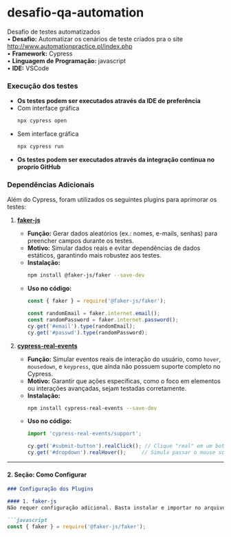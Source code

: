 # desafio-qa-automation
Desafio de testes automatizados  
• **Desafio:** Automatizar os cenários de teste criados pra o site http://www.automationpractice.pl/index.php  
• **Framework:** Cypress  
• **Linguagem de Programação:** javascript  
• **IDE:** VSCode  

### Execução dos testes
- **Os testes podem ser executados através da IDE de preferência**
- Com interface gráfica
     ```bash
     npx cypress open
     ```
- Sem interface gráfica
     ```bash
     npx cypress run
     ```
- **Os testes podem ser executados através da integração continua no proprio GitHub**
### Dependências Adicionais

Além do Cypress, foram utilizados os seguintes plugins para aprimorar os testes:

1. **[faker-js](https://github.com/faker-js/faker)**  
   - **Função:** Gerar dados aleatórios (ex.: nomes, e-mails, senhas) para preencher campos durante os testes.  
   - **Motivo:** Simular dados reais e evitar dependências de dados estáticos, garantindo mais robustez aos testes.  
   - **Instalação:**  
     ```bash
     npm install @faker-js/faker --save-dev
     ```
   - **Uso no código:**  
     ```javascript
     const { faker } = require('@faker-js/faker');

     const randomEmail = faker.internet.email();
     const randomPassword = faker.internet.password();
     cy.get('#email').type(randomEmail);
     cy.get('#passwd').type(randomPassword);
     ```

2. **[cypress-real-events](https://github.com/dmtrKovalenko/cypress-real-events)**  
   - **Função:** Simular eventos reais de interação do usuário, como `hover`, `mousedown`, e `keypress`, que ainda não possuem suporte completo no Cypress.  
   - **Motivo:** Garantir que ações específicas, como o foco em elementos ou interações avançadas, sejam testadas corretamente.  
   - **Instalação:**  
     ```bash
     npm install cypress-real-events --save-dev
     ```
   - **Uso no código:**  
     ```javascript
     import 'cypress-real-events/support';

     cy.get('#submit-button').realClick(); // Clique "real" em um botão
     cy.get('#dropdown').realHover();     // Simula passar o mouse sobre o dropdown
     ```

---

#### **2. Seção: Como Configurar**

```markdown
### Configuração dos Plugins

#### 1. faker-js
Não requer configuração adicional. Basta instalar e importar no arquivo de teste:

```javascript
const { faker } = require('@faker-js/faker');
